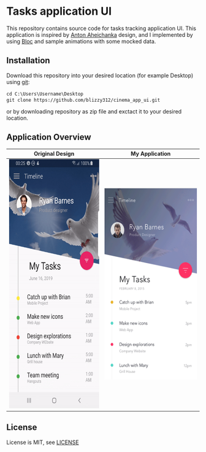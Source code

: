 # Tasks application UI
This repository contains source code for tasks tracking application UI. This application is inspired by [Anton Aheichanka](https://dribbble.com/shots/1956586-Filter-Menu) design, and I implemented by using [Bloc](https://pub.dev/packages/bloc) and sample animations with some mocked data.


## Installation
Download this repository into your desired location (for example Desktop) using [git](https://git-scm.com/):
```
cd C:\Users\Username\Desktop
git clone https://github.com/blizzy312/cinema_app_ui.git
```
or by downloading repository as zip file and exctact it to your desired location.

## Application Overview
<table >
  <thead>
        <tr>
            <th>Original Design</th>
            <th>My Application</th>
        </tr>
  </thead>
  <tbody>
        <tr>
          <td align="left"><img src="/overview_assets/overview.gif"  width="300" height="650"/></td>
          <td align="center"><img src="/overview_assets/original.gif"  width="300" height="500"/></td>
        </tr>
  </tbody>
  
</table>

## License
License is MIT, see [LICENSE](LICENSE)
